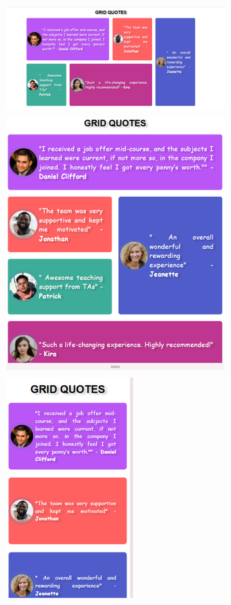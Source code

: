 ![Desktop Design](desktop-design.png)

![Tablet Design](tablat-design.png)

![Mobile Design](mobile-design.png)


